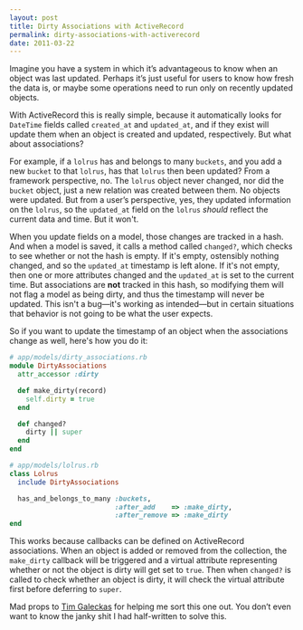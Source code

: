 ```yaml
---
layout: post
title: Dirty Associations with ActiveRecord
permalink: dirty-associations-with-activerecord
date: 2011-03-22
---
```


Imagine you have a system in which it’s advantageous to know when an object was last updated. Perhaps it’s just useful for users to know how fresh the data is, or maybe some operations need to run only on recently updated objects.

With ActiveRecord this is really simple, because it automatically looks for `DateTime` fields called `created_at` and `updated_at`, and if they exist will update them when an object is created and updated, respectively. But what about associations?

For example, if a `lolrus` has and belongs to many `buckets`, and you add a new `bucket` to that `lolrus`, has that `lolrus` then been updated? From a framework perspective, no. The `lolrus` object never changed, nor did the `bucket` object, just a new relation was created between them. No objects were updated. But from a user’s perspective, yes, they updated information on the `lolrus`, so the `updated_at` field on the `lolrus` _should_ reflect the current data and time. But it won't.

When you update fields on a model, those changes are tracked in a hash. And when a model is saved, it calls a method called `changed?`, which checks to see whether or not the hash is empty. If it's empty, ostensibly nothing changed, and so the `updated_at` timestamp is left alone. If it's not empty, then one or more attributes changed and the `updated_at` is set to the current time. But associations are **not** tracked in this hash, so modifying them will not flag a model as being dirty, and thus the timestamp will never be updated. This isn't a bug—it's working as intended—but in certain situations that behavior is not going to be what the user expects.

So if you want to update the timestamp of an object when the associations change as well, here's how you do it:

```ruby
# app/models/dirty_associations.rb
module DirtyAssociations
  attr_accessor :dirty

  def make_dirty(record)
    self.dirty = true
  end

  def changed?
    dirty || super
  end
end

# app/models/lolrus.rb
class Lolrus
  include DirtyAssociations

  has_and_belongs_to_many :buckets,
                          :after_add    => :make_dirty,
                          :after_remove => :make_dirty
end
```

This works because callbacks can be defined on ActiveRecord associations. When an object is added or removed from the collection, the `make_dirty` callback will be triggered and a virtual attribute representing whether or not the object is dirty will get set to `true`. Then when `changed?` is called to check whether an object is dirty, it will check the virtual attribute first before deferring to `super`.

Mad props to [Tim Galeckas](http://twitter.com/timgaleckas) for helping me sort this one out. You don’t even want to know the janky shit I had half-written to solve this.
